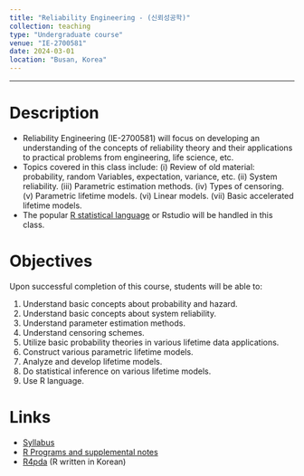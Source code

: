 ```yaml
---
title: "Reliability Engineering - (신뢰성공학)"
collection: teaching
type: "Undergraduate course"
venue: "IE-2700581"
date: 2024-03-01
location: "Busan, Korea"
---
```

---

Description
======
+ Reliability Engineering (IE-2700581) will focus on developing an understanding
of the concepts of reliability theory and their applications to practical problems
from engineering, life science, etc. 
+ Topics covered in this class include:
(i) Review of old material: probability, random Variables, expectation, variance, etc.
(ii) System reliability.
(iii) Parametric estimation methods.
(iv) Types of censoring.
(v) Parametric lifetime models.
(vi) Linear models.
(vii) Basic accelerated lifetime models.
+ The popular [R statistical language](https://www.r-project.org/) 
  or Rstudio will be handled in this class.

Objectives 
======
Upon successful completion of this course, students will be able to:
1. Understand basic concepts about probability and hazard.
1. Understand basic concepts about system reliability.
1. Understand parameter estimation methods.
1. Understand censoring schemes.
1. Utilize basic probability theories in various lifetime data applications.
1. Construct various parametric lifetime models.
1. Analyze and develop lifetime models.
1. Do statistical inference on various lifetime models.
1. Use R language.

Links
======
+ [Syllabus](/files/syllabus/syl-IE-2700581-2024.pdf)
+ [R Programs and supplemental notes](https://github.com/AppliedStat/class/tree/master/Reliability)
+ [R4pda](https://enook.jbnu.ac.kr/16/ch01/01/r4pda.pdf) (R written in Korean)
